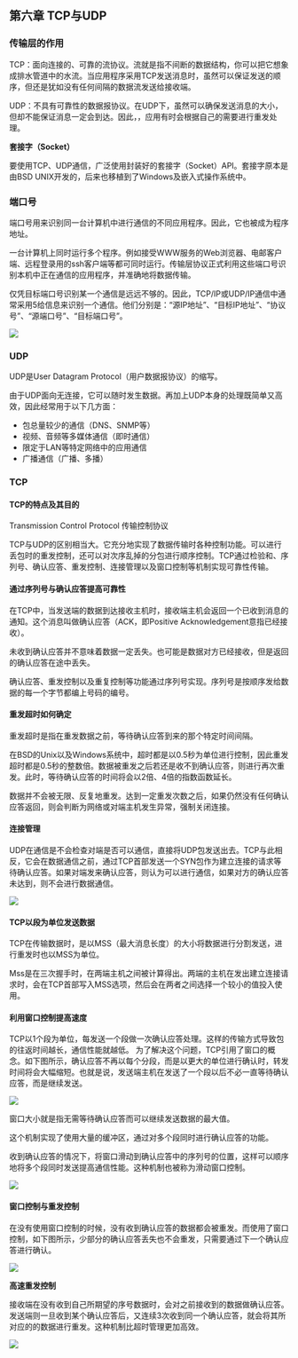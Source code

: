 ## 第六章 TCP与UDP

### 传输层的作用

TCP：面向连接的、可靠的流协议。流就是指不间断的数据结构，你可以把它想象成排水管道中的水流。当应用程序采用TCP发送消息时，虽然可以保证发送的顺序，但还是犹如没有任何间隔的数据流发送给接收端。

UDP：不具有可靠性的数据报协议。在UDP下，虽然可以确保发送消息的大小，但却不能保证消息一定会到达。因此，，应用有时会根据自己的需要进行重发处理。

**套接字（Socket）**

要使用TCP、UDP通信，广泛使用封装好的套接字（Socket）API。套接字原本是由BSD UNIX开发的，后来也移植到了Windows及嵌入式操作系统中。

### 端口号

端口号用来识别同一台计算机中进行通信的不同应用程序。因此，它也被成为程序地址。

一台计算机上同时运行多个程序。例如接受WWW服务的Web浏览器、电邮客户端、远程登录用的ssh客户端等都可同时运行。传输层协议正式利用这些端口号识别本机中正在通信的应用程序，并准确地将数据传输。

仅凭目标端口号识别某一个通信是远远不够的。因此，TCP/IP或UDP/IP通信中通常采用5给信息来识别一个通信。他们分别是：“源IP地址”、“目标IP地址”、“协议号”、“源端口号”、“目标端口号”。

<div>
    <image src="../res/img/TCPUDP.png"></image>
</div>

### UDP

UDP是User Datagram Protocol（用户数据报协议）的缩写。

由于UDP面向无连接，它可以随时发生数据。再加上UDP本身的处理既简单又高效，因此经常用于以下几方面：

- 包总量较少的通信（DNS、SNMP等）
- 视频、音频等多媒体通信（即时通信）
- 限定于LAN等特定网络中的应用通信
- 广播通信（广播、多播）

### TCP

#### TCP的特点及其目的

Transmission Control Protocol 传输控制协议

TCP与UDP的区别相当大。它充分地实现了数据传输时各种控制功能。可以进行丢包时的重发控制，还可以对次序乱掉的分包进行顺序控制。TCP通过检验和、序列号、确认应答、重发控制、连接管理以及窗口控制等机制实现可靠性传输。

#### 通过序列号与确认应答提高可靠性

在TCP中，当发送端的数据到达接收主机时，接收端主机会返回一个已收到消息的通知。这个消息叫做确认应答（ACK，即Positive Acknowledgement意指已经接收）。

未收到确认应答并不意味着数据一定丢失。也可能是数据对方已经接收，但是返回的确认应答在途中丢失。

确认应答、重发控制以及重复控制等功能通过序列号实现。序列号是按顺序发给数据的每一个字节都编上号码的编号。

#### 重发超时如何确定

重发超时是指在重发数据之前，等待确认应答到来的那个特定时间间隔。

在BSD的Unix以及Windows系统中，超时都是以0.5秒为单位进行控制，因此重发超时都是0.5秒的整数倍。数据被重发之后若还是收不到确认应答，则进行再次重发。此时，等待确认应答的时间将会以2倍、4倍的指数函数延长。

数据并不会被无限、反复地重发。达到一定重发次数之后，如果仍然没有任何确认应答返回，则会判断为网络或对端主机发生异常，强制关闭连接。

#### 连接管理

UDP在通信是不会检查对端是否可以通信，直接将UDP包发送出去。TCP与此相反，它会在数据通信之前，通过TCP首部发送一个SYN包作为建立连接的请求等待确认应答。如果对端发来确认应答，则认为可以进行通信，如果对方的确认应答未达到，则不会进行数据通信。

<div>
    <image src="../res/img/tcpconnect.png"></image>
</div>

#### TCP以段为单位发送数据

TCP在传输数据时，是以MSS（最大消息长度）的大小将数据进行分割发送，进行重发时也以MSS为单位。

Mss是在三次握手时，在两端主机之间被计算得出。两端的主机在发出建立连接请求时，会在TCP首部写入MSS选项，然后会在两者之间选择一个较小的值投入使用。

#### 利用窗口控制提高速度

TCP以1个段为单位，每发送一个段做一次确认应答处理。这样的传输方式导致包的往返时间越长，通信性能就越低。
为了解决这个问题，TCP引用了窗口的概念。如下图所示，确认应答不再以每个分段，而是以更大的单位进行确认时，转发时间将会大幅缩短。也就是说，发送端主机在发送了一个段以后不必一直等待确认应答，而是继续发送。

<div>
    <image src="../res/img/cpwindow.png"></image>
</div>

窗口大小就是指无需等待确认应答而可以继续发送数据的最大值。

这个机制实现了使用大量的缓冲区，通过对多个段同时进行确认应答的功能。

收到确认应答的情况下，将窗口滑动到确认应答中的序列号的位置，这样可以顺序地将多个段同时发送提高通信性能。这种机制也被称为滑动窗口控制。

<div>
    <image src="../res/img/cpwindow2.png"></image>
</div>

#### 窗口控制与重发控制

在没有使用窗口控制的时候，没有收到确认应答的数据都会被重发。而使用了窗口控制，如下图所示，少部分的确认应答丢失也不会重发，只需要通过下一个确认应答进行确认。

<div>
    <image src="../res/img/cpwindow3.png"></image>
</div>

**高速重发控制**

接收端在没有收到自己所期望的序号数据时，会对之前接收到的数据做确认应答。发送端则一旦收到某个确认应答后，又连续3次收到同一个确认应答，就会将其所对应的的数据进行重发。这种机制比超时管理更加高效。

<div>
    <image src="../res/img/cpwindo4.png"></image>
</div>

